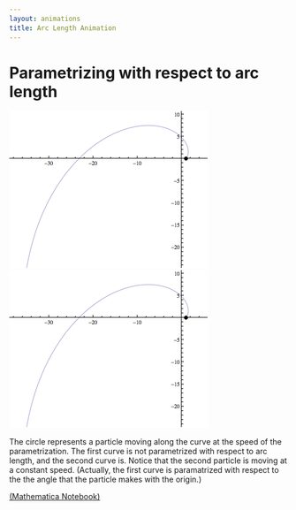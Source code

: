 ```yaml
---
layout: animations
title: Arc Length Animation
---
```


# Parametrizing with respect to arc length

![image](arclength1.gif) ![image](arclength2.gif)


The circle represents a particle moving along the curve at the speed of
the parametrization. The first curve is not parametrized with respect to
arc length, and the second curve is. Notice that the second particle is
moving at a constant speed. (Actually, the first curve is paramatrized
with respect to the the angle that the particle makes with the origin.)

[(Mathematica Notebook)](ArcLengthAnimation.nb)
